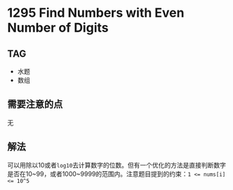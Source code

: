# 1295 Find Numbers with Even Number of Digits        

## TAG
* 水题
* 数组

## 需要注意的点
无

## 解法
可以用除以10或者`log10`去计算数字的位数。但有一个优化的方法是直接判断数字是否在10~99，或者1000~9999的范围内。注意题目提到的约束：`1 <= nums[i] <= 10^5`